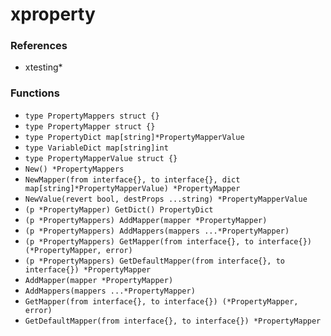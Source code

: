 # xproperty

### References

+ xtesting*

### Functions

+ `type PropertyMappers struct {}`
+ `type PropertyMapper struct {}`
+ `type PropertyDict map[string]*PropertyMapperValue`
+ `type VariableDict map[string]int`
+ `type PropertyMapperValue struct {}`
+ `New() *PropertyMappers`
+ `NewMapper(from interface{}, to interface{}, dict map[string]*PropertyMapperValue) *PropertyMapper`
+ `NewValue(revert bool, destProps ...string) *PropertyMapperValue`
+ `(p *PropertyMapper) GetDict() PropertyDict`
+ `(p *PropertyMappers) AddMapper(mapper *PropertyMapper)`
+ `(p *PropertyMappers) AddMappers(mappers ...*PropertyMapper)`
+ `(p *PropertyMappers) GetMapper(from interface{}, to interface{}) (*PropertyMapper, error)`
+ `(p *PropertyMappers) GetDefaultMapper(from interface{}, to interface{}) *PropertyMapper`
+ `AddMapper(mapper *PropertyMapper)`
+ `AddMappers(mappers ...*PropertyMapper)`
+ `GetMapper(from interface{}, to interface{}) (*PropertyMapper, error)`
+ `GetDefaultMapper(from interface{}, to interface{}) *PropertyMapper`
